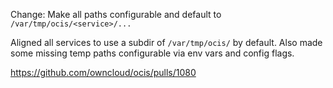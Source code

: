 Change: Make all paths configurable and default to `/var/tmp/ocis/<service>/...`

Aligned all services to use a subdir of `/var/tmp/ocis/` by default. Also made some missing temp paths configurable via env vars and config flags.

https://github.com/owncloud/ocis/pulls/1080
